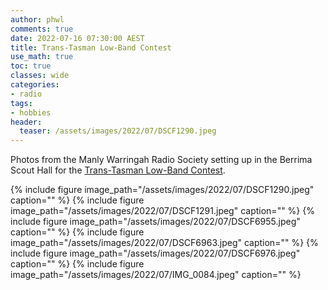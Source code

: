 ```yaml
---
author: phwl
comments: true
date: 2022-07-16 07:30:00 AEST
title: Trans-Tasman Low-Band Contest
use_math: true
toc: true
classes: wide
categories:
- radio
tags:
- hobbies
header:
  teaser: /assets/images/2022/07/DSCF1290.jpeg
---
```


Photos from the Manly Warringah Radio Society setting up in the Berrima
Scout Hall for the [Trans-Tasman Low-Band Contest](https://www.wia.org.au/members/contests/transtasman/).

{% include figure image_path="/assets/images/2022/07/DSCF1290.jpeg" caption="" %}
{% include figure image_path="/assets/images/2022/07/DSCF1291.jpeg" caption="" %}
{% include figure image_path="/assets/images/2022/07/DSCF6955.jpeg" caption="" %}
{% include figure image_path="/assets/images/2022/07/DSCF6963.jpeg" caption="" %}
{% include figure image_path="/assets/images/2022/07/DSCF6976.jpeg" caption="" %}
{% include figure image_path="/assets/images/2022/07/IMG_0084.jpeg" caption="" %}

